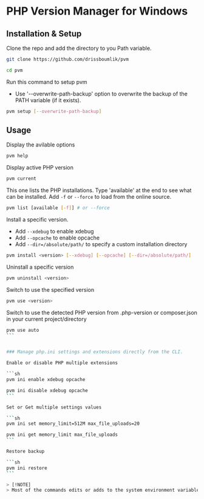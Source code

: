 # PHP Version Manager for Windows

## Installation & Setup

Clone the repo and add the directory to you Path variable.

```sh
git clone https://github.com/drissboumlik/pvm

cd pvm
```

Run this command to setup pvm
- Use '--overwrite-path-backup' option to overwrite the backup of the PATH variable (if it exists).
```sh
pvm setup [--overwrite-path-backup]
```


## Usage

Display the avilable options

```sh
pvm help
```


Display active PHP version

```sh
pvm current
```


This one lists the PHP installations. Type 'available' at the end to see what can be installed. Add `-f` or `--force` to load from the online source.

```sh
pvm list [available [-f]] # or --force
```


Install a specific version. 
- Add `--xdebug` to enable xdebug
- Add `--opcache` to enable opcache
- Add `--dir=/absolute/path/` to specify a custom installation directory

```sh
pvm install <version> [--xdebug] [--opcache] [--dir=/absolute/path/]
```


Uninstall a specific version

```sh
pvm uninstall <version>
```


Switch to use the specified version

```sh
pvm use <version>
```

Switch to use the detected PHP version from .php-version or composer.json in your current project/directory

````sh
pvm use auto
```


### Manage php.ini settings and extensions directly from the CLI.

Enable or disable PHP multiple extensions

```sh
pvm ini enable xdebug opcache

pvm ini disable xdebug opcache
```

Set or Get multiple settings values

```sh
pvm ini set memory_limit=512M max_file_uploads=20

pvm ini get memory_limit max_file_uploads
```

Restore backup

```sh
pvm ini restore
```

> [!NOTE]  
> Most of the commands edits or adds to the system environment variables, to reload the updates without restarting your terminal, you need to install chocolatey, and run `refreshenv` command
